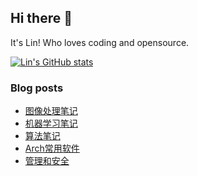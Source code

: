 ## Hi there 👋
It's Lin! Who loves coding and opensource.

[![Lin's GitHub stats](https://github-readme-stats.vercel.app/api?username=linhandev&theme=dark)](https://github.com/anuraghazra/github-readme-stats)


### Blog posts
<!-- BLOG-POST-LIST:START -->
- [图像处理笔记](https://linhandev.github.io//posts/video-image-processing/)
- [机器学习笔记](https://linhandev.github.io//posts/ml/)
- [算法笔记](https://linhandev.github.io//posts/algorithm/)
- [Arch常用软件](https://linhandev.github.io//posts/Arch-Apps/)
- [管理和安全](https://linhandev.github.io//posts/management-security/)
<!-- BLOG-POST-LIST:END -->


